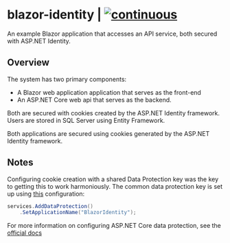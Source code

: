 # blazor-identity | [![continuous](https://github.com/esond/blazor-identity/actions/workflows/continuous.yml/badge.svg)](https://github.com/esond/blazor-identity/actions/workflows/continuous.yml)

An example Blazor application that accesses an API service, both secured with
ASP.NET Identity.

## Overview

The system has two primary components:

- A Blazor web application application that serves as the front-end
- An ASP.NET Core web api that serves as the backend.

Both are secured with cookies created by the ASP.NET Identity framework. Users
are stored in SQL Server using Entity Framework.

Both applications are secured using cookies generated by the ASP.NET Identity
framework.

## Notes

Configuring cookie creation with a shared Data Protection key was the key to
getting this to work harmoniously. The common data protection key is set up
using [this](https://github.com/esond/blazor-identity/blob/93e3d3fe26231ff314e1dfdc0d8c18d3a3e20497/src/Web/Server/ProgramExtensions.cs#L27-L29)
configuration:

```csharp
services.AddDataProtection()
    .SetApplicationName("BlazorIdentity");
```

For more information on configuring ASP.NET Core data protection, see the
[official docs](https://learn.microsoft.com/en-us/aspnet/core/security/data-protection/configuration/overview)
